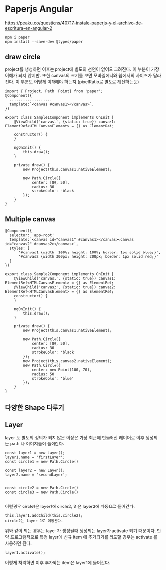 # Paperjs Angular
https://peaku.co/questions/40717-instale-paperjs-y-el-archivo-de-escritura-en-angular-2
```
npm i paper
npm install --save-dev @types/paper
```

## draw circle
project를 생성하면 이후는 project에 별도의 선언이 없어도 그려진다. 이 부분이 가장 이해가 되지 않지만.
또한 canvas의 크기를 보면 모바일에서와 웹에서의 사이즈가 달라진다. 이 부분도 어떻게 이해해야 하는지.(pixelRatio로 별도로 계산하는듯)
```
import { Project, Path, Point} from 'paper';
@Component({
  ...................
  template:`<canvas #canvas1></canvas>`,
})

export class Sample1Component implements OnInit {
    @ViewChild('canvas1', {static: true}) canvas1: ElementRef<HTMLCanvasElement> = {} as ElementRef;

    constructor() {
    }

    ngOnInit() {
        this.draw();
    }

    private draw() {
        new Project(this.canvas1.nativeElement);

        new Path.Circle({
            center: [80, 50],
            radius: 30,
            strokeColor: 'black'
        });
    }
}
```

## Multiple canvas
```
@Component({
  selector: 'app-root',
  template:`<canvas id="canvas1" #canvas1></canvas><canvas id="canvas2" #canvas2></canvas>`,
  styles: [
      '#canvas1 {width: 100%; height: 100%; border: 1px solid blue;}',
      '#canvas2 {width:300px; height: 200px; border: 1px solid red;}'
  ]
})

export class Sample2Component implements OnInit {
    @ViewChild('canvas1', {static: true}) canvas1: ElementRef<HTMLCanvasElement> = {} as ElementRef;
    @ViewChild('canvas2', {static: true}) canvas2: ElementRef<HTMLCanvasElement> = {} as ElementRef;
    constructor() {
    }

    ngOnInit() {
        this.draw();
    }

    private draw() {
        new Project(this.canvas1.nativeElement);

        new Path.Circle({
            center: [80, 50],
            radius: 30,
            strokeColor: 'black'
        });
        new Project(this.canvas2.nativeElement);
        new Path.Circle({
            center: new Point(100, 70),
            radius: 50,
            strokeColor: 'blue'
        });
    }
}
```


## 다양한 Shape 다루기


## Layer
layer 도 별도의 정의가 되지 않은 이상은 가장 최근에 만들어진 레이어로 이후 생성되는 path 나 이미지들이 들어간다.
```
const layer1 = new Layer();
layer1.name = 'firstLayer';
const circle1 = new Path.Circle()

const layer2 = new Layer();
layer2.name = 'secondLayer';


const circle2 = new Path.Circle()
const circle3 = new Path.Circle()


```

이럴경우 circle1은 layer1에 circle2, 3 은 layer2에 자동으로 들어간다.

```
this.layer1.addChild(this.circle2);
circle2는 layer 1로 이동된다.
```
위와 같이 되는 경우는 layer 가 생성될때 생성되는 layer가 activate 되기 때문이다.
만약 프로그램적으로 특정 layer에 신규 item 에 추가되기를 의도할 경우는 activate 를 사용하면 된다.
```
layer1.activate();
```
이렇게 처리하면 이후 추가되는 item은 layer1에 들어간다.
